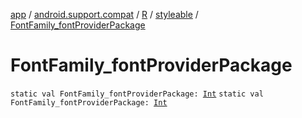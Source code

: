 [app](../../../index.md) / [android.support.compat](../../index.md) / [R](../index.md) / [styleable](index.md) / [FontFamily_fontProviderPackage](./-font-family_font-provider-package.md)

# FontFamily_fontProviderPackage

`static val FontFamily_fontProviderPackage: `[`Int`](https://kotlinlang.org/api/latest/jvm/stdlib/kotlin/-int/index.html)
`static val FontFamily_fontProviderPackage: `[`Int`](https://kotlinlang.org/api/latest/jvm/stdlib/kotlin/-int/index.html)